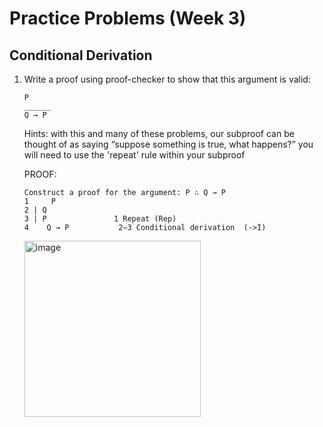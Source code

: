 # Practice Problems (Week 3)

## Conditional Derivation

1. Write a proof using proof-checker to show that this argument is valid:
   ```
   P
   ______
   Q → P
   ```
   Hints: with this and many of these problems, our subproof can be thought of as saying “suppose something is true, what happens?”
          you will need to use the 'repeat' rule within your subproof

   PROOF:
   ```
   Construct a proof for the argument: P ∴ Q → P
   1	 P
   2 | Q
   3 | P	           1 Repeat (Rep)
   4	Q → P	        2–3 Conditional derivation	(->I)
   ``` 
   <img width="282" alt="image" src="https://github.com/Jamham1020/final-projects/assets/64275401/4ad1a363-5611-4d7b-8b91-8f72bbf4ddf8">
  
